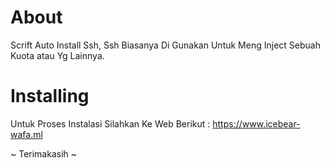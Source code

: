 # About
Scrift Auto Install Ssh, Ssh Biasanya Di Gunakan Untuk Meng Inject Sebuah Kuota atau Yg Lainnya. 
# Installing
Untuk Proses Instalasi Silahkan Ke Web Berikut :
https://www.icebear-wafa.ml

~ Terimakasih ~

